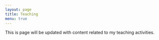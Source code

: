 ```yaml
---
layout: page
title: Teaching
menu: true
---
```


This is page will be updated with content related to my teaching activities.
